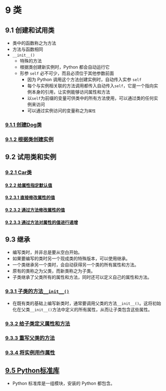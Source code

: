 # 9 类

## 9.1 创建和试用类

- 类中的函数称之为方法
- 方法与函数相同
- `__init__()`
    - 特殊的方法
    - 根据类创建新实例时，Python 都会自动运行它
    - 形参 `self` 必不可少，而且必须位于其他参数前面
        - 因为 Python 调用这个方法创建实例时，自动传入实参 `self`
        - 每个与实例相关联的方法调用都传入自动传入`self`，它是一个指向实例本身的引用，让实例能够访问属性和方法
        - 以`self`为前缀的变量可供类中的所有方法使用，可以通过类的任何实例来访问
        - 可以通过实例访问的变量称之为`属性`

### [9.1.1 创建Dog类](./dog.py)

### [9.1.2 根据类创建实例](./dog_import.py)

## 9.2 试用类和实例

### [9.2.1 Car类](./car_import.py)

#### [9.2.2 给属性指定默认值](./car_default_value_import.py)

#### [9.2.3.1 直接修改属性的值](./car_default_value_import.py)

#### [9.2.3.2 通过方法修改属性的值](./car_default_value_import.py)

#### [9.2.3.3 通过方法对属性的值进行递增](./car_default_value_import.py)

## 9.3 继承

- 编写类时，并非总是要从空白开始。
- 如果要编写的类时另一个现成类的特殊版本，可以使用继承。
- 一个类继承另一个类时，会自动获得另一个类的所有属性和方法。
- 原有的类称之为父类，而新类称之为子类。
- 子类继承了父类所有的属性和方法，同时还可以定义自己的属性和方法。

### [9.3.1 子类的方法`__init__()`](./electric_car.py)

- 在既有类的基础上编写新类时，通常要调用父类的方法`__init__()`。这将初始化在父类`__init__()`方法中定义的所有属性，从而让子类包含这些属性。

### [9.3.2 给子类定义属性和方法](./electric_car_attribute.py)

### [9.3.3 重写父类的方法](./electric_car_attribute.py)

### [9.3.4 将实例用作属性](./electric_car_attribute.py)

## [9.5 Python标准库](./standard.py)

- Python 标准库是一组模块，安装的 Python 都包含。
